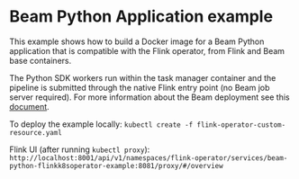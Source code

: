 # Beam Python Application example

This example shows how to build a Docker image for a Beam Python application that is compatible with the Flink operator, from Flink and Beam base containers.

The Python SDK workers run within the task manager container and the pipeline is submitted through the native Flink entry point (no Beam job server required). For more information about the Beam deployment see this [document](https://docs.google.com/document/d/1z3LNrRtr8kkiFHonZ5JJM_L4NWNBBNcqRc_yAf6G0VI/edit#heading=h.fh2f571kms4d).

To deploy the example locally: `kubectl create -f flink-operator-custom-resource.yaml`

Flink UI (after running `kubectl proxy`): `http://localhost:8001/api/v1/namespaces/flink-operator/services/beam-python-flinkk8soperator-example:8081/proxy/#/overview`
